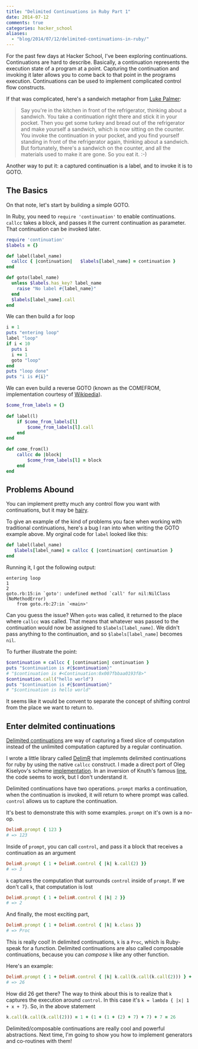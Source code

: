 ```yaml
---
title: "Delimited Continuations in Ruby Part 1"
date: 2014-07-12
comments: true
categories: hacker_school
aliases:
  - "blog/2014/07/12/delimited-continuations-in-ruby/"
---
```


For the past few days at Hacker School, I've been exploring continuations. Continuations are hard to describe. Basically, a continuation represents the execution state of a program at a point. Capturing the continuation and invoking it later allows you to come back to that point in the programs execution. Continuations can be used to implement complicated control flow constructs.

If that was complicated, here's a sandwich metaphor from [Luke Palmer](https://groups.google.com/forum/#!msg/perl.perl6.language/-KFNPaLL2yE/_RzO8Fenz7AJ):

>Say you're in the kitchen in front of the refrigerator, thinking about a sandwich. You take a continuation right there and stick it in your pocket. Then you get some turkey and bread out of the refrigerator and make yourself a sandwich, which is now sitting on the counter. You invoke the continuation in your pocket, and you find yourself standing in front of the refrigerator again, thinking about a sandwich. But fortunately, there's a sandwich on the counter, and all the materials used to make it are gone. So you eat it. :-)

Another way to put it: a captured continuation is a label, and to invoke it is to GOTO.

## The Basics

On that note, let's start by building a simple GOTO.

In Ruby, you need to `require 'continuation'` to enable continuations. `callcc` takes a block, and passes it the current continuation as parameter. That continuation can be invoked later.

```ruby
require 'continuation'
$labels = {}

def label(label_name)
  callcc { |continuation|   $labels[label_name] = continuation }
end

def goto(label_name)
  unless $labels.has_key? label_name
    raise "No label #{label_name}"
  end
  $labels[label_name].call
end
```

We can then build a for loop

```ruby
i = 1
puts "entering loop"
label "loop"
if i < 10
  puts i
  i += 1
  goto "loop"
end
puts "loop done"
puts "i is #{i}"
```

We can even build a reverse GOTO (known as the COMEFROM, implementation courtesy of [Wikipedia](https://en.wikipedia.org/wiki/COMEFROM#Practical_uses)).

```ruby
$come_from_labels = {}
 
def label(l)
    if $come_from_labels[l]
        $come_from_labels[l].call
    end
end
 
def come_from(l)
    callcc do |block|
        $come_from_labels[l] = block
    end
end
```

## Problems Abound

You can implement pretty much any control flow you want with continuations, but it may be [hairy](http://okmij.org/ftp/continuations/against-callcc.html#traps).

To give an example of the kind of problems you face when working with traditional continuations, here's a bug I ran into when writing the GOTO example above. My orginal code for `label` looked like this: 

```ruby
def label(label_name)
   $labels[label_name] = callcc { |continuation| continuation }
end
```

Running it, I got the following output:

```
entering loop
1
2
goto.rb:15:in `goto': undefined method `call' for nil:NilClass (NoMethodError)
	from goto.rb:27:in `<main>'
```

Can you guess the issue? When `goto` was called, it returned to the place where `callcc` was called. That means that whatever was passed to the continuation would now be assigned to `$labels[label_name]`. We didn't pass anything to the continuation, and so `$labels[label_name]` becomes `nil`.

To further illustrate the point:

```ruby
$continuation = callcc { |continuation| continuation }
puts "$continuation is #{$continuation}"
# "$continuation is #<Continuation:0x007fbbaa0193f8>"
$continuation.call("hello world")
puts "$continuation is #{$continuation}"
# "$continuation is hello world"
```

It seems like it would be convent to separate the concept of shifting control from the place we want to return to.

## Enter delmited continuations

[Delimited continuations](https://en.wikipedia.org/wiki/Delimited_continuation) are way of capturing a fixed slice of computation instead of the unlimited computation captured by a regular continuation.

I wrote a little library called [DelimR](https://github.com/mveytsman/delimr) that implemnts delimited continuations for ruby by using the native `callcc` construct. I made a direct port of Oleg Kiselyov's scheme [implementation](http://okmij.org/ftp/continuations/implementations.html#delimcc-scheme). In an inversion of Knuth's famous [line](http://staff.science.uva.nl/~peter/knuthnote.pdf), the code seems to work, but I don't understand it.

Delimited continuations have two operations. `prompt` marks a continuation, when the continuation is invoked, it will return to where prompt was called. `control` allows us to capture the continuation.

It's best to demonstrate this with some examples. `prompt` on it's own is a no-op.
```ruby
DelimR.prompt { 123 }
# => 123
```
Inside of `prompt`, you can call `control`, and pass it a block that receives a continuation as an argument
```ruby
DelimR.prompt { 1 + DelimR.control { |k| k.call(2) }}
# => 3
```
`k` captures the computation that surrounds `control` inside of `prompt`. If we don't call `k`, that computation is lost
```ruby
DelimR.prompt { 1 + DelimR.control { |k| 2 }}
# => 2
```
And finally, the most exciting part,
```ruby
DelimR.prompt { 1 + DelimR.control { |k| k.class }}
# => Proc
```
This is really cool! In delimited continuations, `k` is a `Proc`, which is Ruby-speak for a function. Delimited continuations are also called composable continuations, because you can *compose* `k` like any other function.

Here's an example:

```ruby
DelimR.prompt { 1 + DelimR.control { |k| k.call(k.call(k.call(2))) } + 7 }
# => 26
```

How did 26 get there? The way to think about this is to realize that `k` captures the execution around `control`. In this case it's `k = lambda { |x| 1 + x + 7}`. So, in the above statement 

```ruby
k.call(k.call(k.call(2))) = 1 + (1 + (1 + (2) + 7) + 7) + 7 = 26
```

Delimited/composable continuations are really cool and powerful abstractions. Next time, I'm going to show you how to implement generators and co-routines with them!

